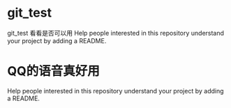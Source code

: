 # git_test
git_test 看看是否可以用
Help people interested in this repository understand your project by adding a README.
# QQ的语音真好用
Help people interested in this repository understand your project by adding a README.
